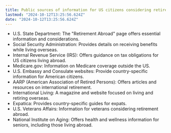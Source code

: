 ```yaml
---
title: Public sources of information for US citizens considering retirement abroad
lastmod: "2024-10-12T13:25:56.624Z"
date: "2024-10-12T13:25:56.624Z"
---
```


- U.S. State Department: The "Retirement Abroad" page offers essential information and considerations.
- Social Security Administration: Provides details on receiving benefits while living overseas.
- Internal Revenue Service (IRS): Offers guidance on tax obligations for US citizens living abroad.
- Medicare.gov: Information on Medicare coverage outside the US.
- U.S. Embassy and Consulate websites: Provide country-specific information for American citizens.
- AARP (American Association of Retired Persons): Offers articles and resources on international retirement.
- International Living: A magazine and website focused on living and retiring overseas.
- Expatica: Provides country-specific guides for expats.
- U.S. Veterans Affairs: Information for veterans considering retirement abroad.
- National Institute on Aging: Offers health and wellness information for seniors, including those living abroad.
